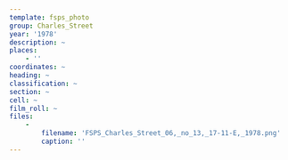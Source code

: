```yaml
---
template: fsps_photo
group: Charles_Street
year: '1978'
description: ~
places:
    - ''
coordinates: ~
heading: ~
classification: ~
section: ~
cell: ~
film_roll: ~
files:
    -
        filename: 'FSPS_Charles_Street_06,_no_13,_17-11-E,_1978.png'
        caption: ''
---
```

